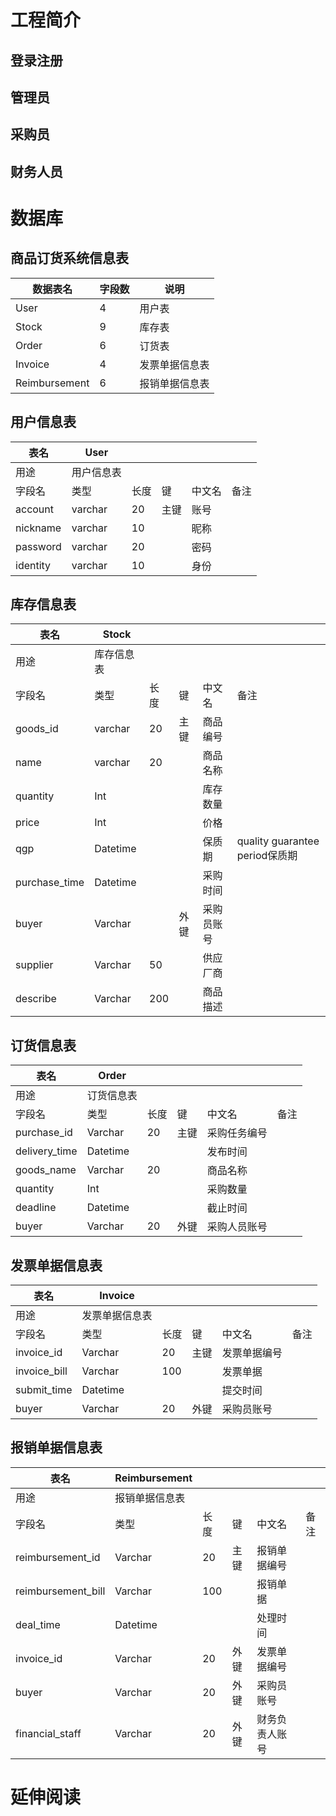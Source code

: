 # 工程简介
## 登录注册

## 管理员

## 采购员

## 财务人员

# 数据库
## 商品订货系统信息表
| 数据表名      | 字段数 | 说明           |
| ------------- | ------ | -------------- |
| User          | 4      | 用户表         |
| Stock         | 9      | 库存表         |
| Order         | 6      | 订货表         |
| Invoice       | 4      | 发票单据信息表 |
| Reimbursement | 6      | 报销单据信息表 |

## 用户信息表
| 表名     | User       |      |      |        |      |
| -------- | ---------- | :--- | ---- | ------ | ---- |
| 用途     | 用户信息表 |      |      |        |      |
| 字段名   | 类型       | 长度 | 键   | 中文名 | 备注 |
| account  | varchar    | 20   | 主键 | 账号   |      |
| nickname | varchar    | 10   |      | 昵称   |      |
| password | varchar    | 20   |      | 密码   |      |
| identity | varchar    | 10   |      | 身份   |      |

## 库存信息表
| 表名          | Stock      |      |      |            |                                |
| ------------- | ---------- | ---- | ---- | ---------- | ------------------------------ |
| 用途          | 库存信息表 |      |      |            |                                |
| 字段名        | 类型       | 长度 | 键   | 中文名     | 备注                           |
| goods_id      | varchar    | 20   | 主键 | 商品编号   |                                |
| name          | varchar    | 20   |      | 商品名称   |                                |
| quantity      | Int        |      |      | 库存数量   |                                |
| price         | Int        |      |      | 价格       |                                |
| qgp           | Datetime   |      |      | 保质期     | quality guarantee period保质期 |
| purchase_time | Datetime   |      |      | 采购时间   |                                |
| buyer         | Varchar    |      | 外键 | 采购员账号 |                                |
| supplier      | Varchar    | 50   |      | 供应厂商   |                                |
| describe      | Varchar    | 200  |      | 商品描述   |                                |

## 订货信息表
| 表名          | Order      |      |      |              |      |
| ------------- | ---------- | ---- | ---- | ------------ | ---- |
| 用途          | 订货信息表 |      |      |              |      |
| 字段名        | 类型       | 长度 | 键   | 中文名       | 备注 |
| purchase_id   | Varchar    | 20   | 主键 | 采购任务编号 |      |
| delivery_time | Datetime   |      |      | 发布时间     |      |
| goods_name    | Varchar    | 20   |      | 商品名称     |      |
| quantity      | Int        |      |      | 采购数量     |      |
| deadline      | Datetime   |      |      | 截止时间     |      |
| buyer         | Varchar    | 20   | 外键 | 采购人员账号 |      |

## 发票单据信息表
| 表名         | Invoice        |      |      |              |      |
| ------------ | -------------- | ---- | ---- | ------------ | ---- |
| 用途         | 发票单据信息表 |      |      |              |      |
| 字段名       | 类型           | 长度 | 键   | 中文名       | 备注 |
| invoice_id   | Varchar        | 20   | 主键 | 发票单据编号 |      |
| invoice_bill | Varchar        | 100  |      | 发票单据     |      |
| submit_time  | Datetime       |      |      | 提交时间     |      |
| buyer        | Varchar        | 20   | 外键 | 采购员账号   |      |

## 报销单据信息表
| 表名               | Reimbursement  |      |      |                |      |
| ------------------ | -------------- | ---- | ---- | -------------- | ---- |
| 用途               | 报销单据信息表 |      |      |                |      |
| 字段名             | 类型           | 长度 | 键   | 中文名         | 备注 |
| reimbursement_id   | Varchar        | 20   | 主键 | 报销单据编号   |      |
| reimbursement_bill | Varchar        | 100  |      | 报销单据       |      |
| deal_time          | Datetime       |      |      | 处理时间       |      |
| invoice_id         | Varchar        | 20   | 外键 | 发票单据编号   |      |
| buyer              | Varchar        | 20   | 外键 | 采购员账号     |      |
| financial_staff    | Varchar        | 20   | 外键 | 财务负责人账号 |      |

# 延伸阅读

